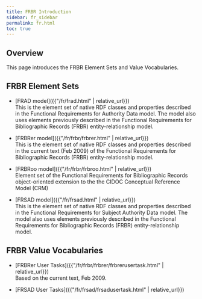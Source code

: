 ```yaml
---
title: FRBR Introduction
sidebar: fr_sidebar
permalink: fr.html
toc: true
---
```


## Overview

This page introduces the FRBR Element Sets and Value Vocabularies.

## FRBR Element Sets

* [FRAD model]({{"/fr/frad.html" | relative_url}})  
  This is the element set of native RDF classes and properties described in the Functional Requirements for Authority Data model. The model also uses elements previously described in the Functional Requirements for Bibliographic Records (FRBR) entity-relationship model.

* [FRBRer model]({{"/fr/frbr/frbrer.html" | relative_url}})  
  This is the element set of native RDF classes and properties described in the current text (Feb 2009) of the Functional Requirements for Bibliographic Records (FRBR) entity-relationship model.
  
* [FRBRoo model]({{"/fr/frbr/frbroo.html" | relative_url}})  
  Element set of the Functional Requirements for Bibliographic Records object-oriented extension to the the CIDOC Conceptual Reference Model (CRM)
  
* [FRSAD model]({{"/fr/frsad.html" | relative_url}})  
  This is the element set of native RDF classes and properties described in the Functional Requirements for Subject Authority Data model. The model also uses elements previously described in the Functional Requirements for Bibliographic Records (FRBR) entity-relationship model.

## FRBR Value Vocabularies

* [FRBRer User Tasks]({{"/fr/frbr/frbrer/frbrerusertask.html" | relative_url}})  
  Based on the current text, Feb 2009.

* [FRSAD User Tasks]({{"/fr/frsad/frsadusertask.html" | relative_url}})  
